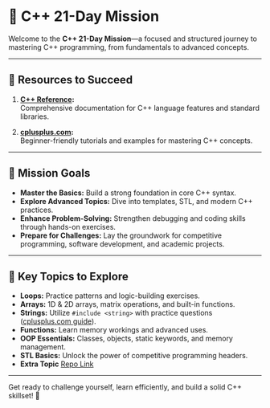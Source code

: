 # 🚀 C++ 21-Day Mission  

Welcome to the **C++ 21-Day Mission**—a focused and structured journey to mastering C++ programming, from fundamentals to advanced concepts.  

---

## 🌟 **Resources to Succeed**  

1. **[C++ Reference](https://en.cppreference.com/w/):**  
   Comprehensive documentation for C++ language features and standard libraries.  

2. **[cplusplus.com](https://cplusplus.com/):**  
   Beginner-friendly tutorials and examples for mastering C++ concepts.  

---

## 🎯 **Mission Goals**  
- **Master the Basics:** Build a strong foundation in core C++ syntax.  
- **Explore Advanced Topics:** Dive into templates, STL, and modern C++ practices.  
- **Enhance Problem-Solving:** Strengthen debugging and coding skills through hands-on exercises.  
- **Prepare for Challenges:** Lay the groundwork for competitive programming, software development, and academic projects.  

---

## 📝 **Key Topics to Explore**  
- **Loops:** Practice patterns and logic-building exercises.  
- **Arrays:** 1D & 2D arrays, matrix operations, and built-in functions.  
- **Strings:** Utilize `#include <string>` with practice questions ([cplusplus.com guide](https://cplusplus.com/reference/string/string/)).  
- **Functions:** Learn memory workings and advanced uses.  
- **OOP Essentials:** Classes, objects, static keywords, and memory management.  
- **STL Basics:** Unlock the power of competitive programming headers. 
- **Extra Topic** [Repo Link](https://github.com/ahnaf1524/Batch-5-Introduction-to-cpp-for-DSA) 

---

Get ready to challenge yourself, learn efficiently, and build a solid C++ skillset! 🚀